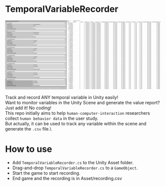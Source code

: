 # TemporalVariableRecorder

![TemporalVariableRecorder_Img](https://raw.githubusercontent.com/LixiangZhao98/TemporalVariableRecorder/master/TemporalVariableRecorder.png "TemporalVariableRecorder_Img")

Track and record ANY temporal variable in Unity easily!\
Want to monitor variables in the Unity Scene and generate the value report? Just add it! No coding!\
This repo initially aims to help `human-computer-interaction` researchers collect `human behavior data` in the user study.\
But actually, it can be used to track any variable within the scene and generate the `.csv` file.\

# How to use
- Add `TemporalVariableRecorder.cs` to the Unity Asset folder.
- Drag-and-drop `TemporalVariableRecorder.cs` to a `GameObject`.
- Start the game to start recording.
- End game and the recording is in Asset/recording.csv
